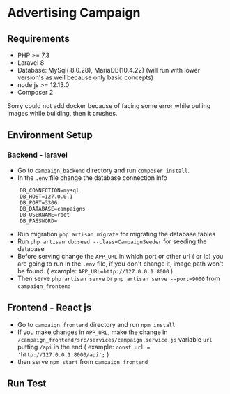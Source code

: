 

# Advertising Campaign

## Requirements

- PHP >= 7.3
- Laravel 8
- Database: MySql( 8.0.28), MariaDB(10.4.22) (will run with lower version's as well because only basic concepts)
- node js >= 12.13.0
- Composer 2

Sorry could not add docker because of facing some error while pulling images while building, then it crushes. 

## Environment Setup 

### Backend - laravel

- Go to `campaign_backend` directory and run `composer install`.
- In the `.env` file change the database connection info
```
    DB_CONNECTION=mysql 
    DB_HOST=127.0.0.1
    DB_PORT=3306
    DB_DATABASE=campaigns
    DB_USERNAME=root
    DB_PASSWORD=
```
- Run migration `php artisan migrate` for migrating the database tables
- Run `php artisan db:seed --class=CampaignSeeder` for seeding the database
- Before serving change the `APP_URL` in which port or other url ( or ip) you are going to run in the `.env` file, if you don't change it, image path won't be found. ( example: `APP_URL=http://127.0.0.1:8000` )
- Then serve `php artisan serve` or `php artisan serve --port=9000` from `campaign_frontend`

## Frontend - React js

- Go to `campaign_frontend` directory and run `npm install`
- If you make changes in `APP_URL`, make the change in `/campaign_frontend/src/services/campaign.service.js` variable `url` putting `/api` in the end ( example: `const url = 'http://127.0.0.1:8000/api';` )
- then serve `npm start` from `campaign_frontend`

## Run Test

